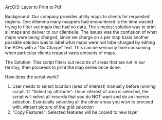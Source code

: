ArcGIS: Layer to Print to Pdf

Background:
Our company provides utility maps to clients for requested regions. One dilemma many mappers had encountered is the time wasted trying to filter out maps that had no data. The simplest solution was to print all maps and deliver to our clientielle. The issues was the confusion of what maps were being charged, since we charge on a per map basis another possible solution was to label what maps were not tobe charged by editing the PDFs with a  "No Charge" text. This can be seriously time consuming when particular clients request vasts amounts of maps.

The Solution:
This script filters out records of areas that are not in our territoy, then proceeds to print the map series once done.

How does the script work?
1) User needs to select location (area of interest) manually before running script.
  1.1 "Select by attribute": Once interest of area is selected, the script will select all records that you do NOT want and do an inverse selection. Esentaially selecting all the other areas you wish to proceed with.
 #insert picture of the grid selection
2) "Copy Features": Selected features will be copied to new layer

